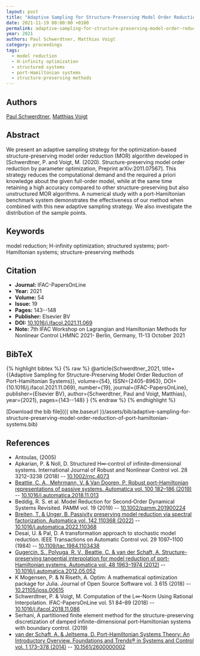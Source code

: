 ```yaml
---
layout: post
title: "Adaptive Sampling for Structure-Preserving Model Order Reduction of Port-Hamiltonian Systems"
date: 2021-11-19 00:00:00 +0100
permalink: adaptive-sampling-for-structure-preserving-model-order-reduction-of-port-hamiltonian-systems
year: 2021
authors: Paul Schwerdtner, Matthias Voigt
category: proceedings
tags:
  - model reduction
  - H-infinity optimization
  - structured systems
  - port-Hamiltonian systems
  - structure-preserving methods
---
```

 
## Authors
[Paul Schwerdtner](authors/paul-schwerdtner), [Matthias Voigt](authors/matthias-voigt)
 
## Abstract
We present an adaptive sampling strategy for the optimization-based structure-preserving model order reduction (MOR) algorithm developed in [Schwerdtner, P. and Voigt, M. (2020). Structure-preserving model order reduction by parameter optimization, Preprint arXiv:2011.07567]. This strategy reduces the computational demand and the required a priori knowledge about the given full-order model, while at the same time retaining a high accuracy compared to other structure-preserving but also unstructured MOR algorithms. A numerical study with a port-Hamiltonian benchmark system demonstrates the effectiveness of our method when combined with this new adaptive sampling strategy. We also investigate the distribution of the sample points.
 
## Keywords
model reduction; H-infinity optimization; structured systems; port-Hamiltonian systems; structure-preserving methods
 
## Citation
- **Journal:** IFAC-PapersOnLine
- **Year:** 2021
- **Volume:** 54
- **Issue:** 19
- **Pages:** 143--148
- **Publisher:** Elsevier BV
- **DOI:** [10.1016/j.ifacol.2021.11.069](https://doi.org/10.1016/j.ifacol.2021.11.069)
- **Note:** 7th IFAC Workshop on Lagrangian and Hamiltonian Methods for Nonlinear Control LHMNC 2021- Berlin, Germany, 11-13 October 2021
 
## BibTeX
{% highlight bibtex %}
{% raw %}
@article{Schwerdtner_2021,
  title={{Adaptive Sampling for Structure-Preserving Model Order Reduction of Port-Hamiltonian Systems}},
  volume={54},
  ISSN={2405-8963},
  DOI={10.1016/j.ifacol.2021.11.069},
  number={19},
  journal={IFAC-PapersOnLine},
  publisher={Elsevier BV},
  author={Schwerdtner, Paul and Voigt, Matthias},
  year={2021},
  pages={143--148}
}
{% endraw %}
{% endhighlight %}
 
[Download the bib file]({{ site.baseurl }}/assets/bib/adaptive-sampling-for-structure-preserving-model-order-reduction-of-port-hamiltonian-systems.bib)
 
## References
- Antoulas, (2005)
- Apkarian, P. & Noll, D. Structured H∞‐control of infinite‐dimensional systems. International Journal of Robust and Nonlinear Control vol. 28 3212–3238 (2018) -- [10.1002/rnc.4073](https://doi.org/10.1002/rnc.4073)
- [Beattie, C. A., Mehrmann, V. & Van Dooren, P. Robust port-Hamiltonian representations of passive systems. Automatica vol. 100 182–186 (2019)](robust-port-hamiltonian-representations-of-passive-systems) -- [10.1016/j.automatica.2018.11.013](https://doi.org/10.1016/j.automatica.2018.11.013)
- Beddig, R. S. et al. Model Reduction for Second‐Order Dynamical Systems Revisited. PAMM vol. 19 (2019) -- [10.1002/pamm.201900224](https://doi.org/10.1002/pamm.201900224)
- [Breiten, T. & Unger, B. Passivity preserving model reduction via spectral factorization. Automatica vol. 142 110368 (2022)](passivity-preserving-model-reduction-via-spectral-factorization) -- [10.1016/j.automatica.2022.110368](https://doi.org/10.1016/j.automatica.2022.110368)
- Desai, U. & Pal, D. A transformation approach to stochastic model reduction. IEEE Transactions on Automatic Control vol. 29 1097–1100 (1984) -- [10.1109/tac.1984.1103438](https://doi.org/10.1109/tac.1984.1103438)
- [Gugercin, S., Polyuga, R. V., Beattie, C. & van der Schaft, A. Structure-preserving tangential interpolation for model reduction of port-Hamiltonian systems. Automatica vol. 48 1963–1974 (2012)](structure-preserving-tangential-interpolation-for-model-reduction-of-port-hamiltonian-systems) -- [10.1016/j.automatica.2012.05.052](https://doi.org/10.1016/j.automatica.2012.05.052)
- K Mogensen, P. & N Riseth, A. Optim: A mathematical optimization package for Julia. Journal of Open Source Software vol. 3 615 (2018) -- [10.21105/joss.00615](https://doi.org/10.21105/joss.00615)
- Schwerdtner, P. & Voigt, M. Computation of the L∞-Norm Using Rational Interpolation. IFAC-PapersOnLine vol. 51 84–89 (2018) -- [10.1016/j.ifacol.2018.11.086](https://doi.org/10.1016/j.ifacol.2018.11.086)
- Serhani, A partitioned finite element method for the structure-preserving discretization of damped infinite-dimensional port-Hamiltonian systems with boundary control. (2019)
- [van der Schaft, A. & Jeltsema, D. Port-Hamiltonian Systems Theory: An Introductory Overview. Foundations and Trends® in Systems and Control vol. 1 173–378 (2014)](port-hamiltonian-systems-theory-an-introductory-overview) -- [10.1561/2600000002](https://doi.org/10.1561/2600000002)

